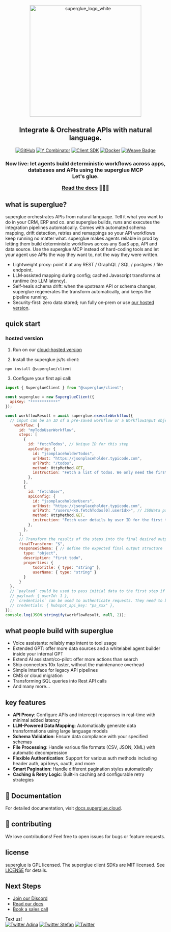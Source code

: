 
<p align="center">
  <img src="https://github.com/user-attachments/assets/be0e65d4-dcd8-4133-9841-b08799e087e7" width="350" alt="superglue_logo_white">
</p>

<h2 align="center">Integrate & Orchestrate APIs with natural language.</h2>
<div align="center">
  
 [![GitHub](https://img.shields.io/github/license/superglue-ai/superglue?style=flat-square)](https://github.com/superglue-ai/superglue/blob/main/LICENSE)
[![Y Combinator](https://img.shields.io/badge/Y%20Combinator-W25-orange?style=flat-square)](https://www.ycombinator.com/companies/superglue)
[![Client SDK](https://img.shields.io/npm/v/@superglue/client?style=flat-square&logo=npm)](https://www.npmjs.com/package/@superglue/client)
[![Docker](https://img.shields.io/docker/pulls/superglueai/superglue?style=flat-square&logo=Docker)](https://hub.docker.com/r/superglueai/superglue)
[![Weave Badge](https://img.shields.io/endpoint?url=https%3A%2F%2Fapp.workweave.ai%2Fapi%2Frepository%2Fbadge%2Forg_0S2o9PLamHvNsTjHbszc38vC%2F914997268&cacheSeconds=3600&labelColor=#EC6341)](https://app.workweave.ai/reports/repository/org_0S2o9PLamHvNsTjHbszc38vC/914997268)

</div>
<h3 align="center"> Now live: let agents build deterministic workflows across apps, databases and APIs using the superglue MCP<br>
Let's glue.<br>

[Read the docs](https://docs.superglue.cloud) 🍯🍯🍯</h3>


## what is superglue?
superglue orchestrates APIs from natural language. Tell it what you want to do in your CRM, ERP and co. and superglue builds, runs and executes the integration pipelines automatically. Comes with automated schema mapping, drift detection, retries and remappings so your API workflows keep running no matter what. 
superglue makes agents reliable in prod by letting them build deterministic workflows across any SaaS app, API and data source. Use the superglue MCP instead of hard-coding tools and let your agent use APIs the way they want to, not the way they were written. 

- Lightweight proxy: point it at any REST / GraphQL / SQL / postgres / file endpoint.
- LLM‑assisted mapping during config; cached Javascript transforms at runtime (no LLM latency).
- Self‑heals schema drift: when the upstream API or schema changes, superglue regenerates the transform automatically, and keeps the pipeline running.
- Security‑first: zero data stored; run fully on‑prem or use [our hosted version](https://app.superglue.cloud/).

## quick start
### hosted version

1. Run on our [cloud-hosted version](https://superglue.ai)

2. Install the superglue js/ts client:
```bash
npm install @superglue/client
```

3. Configure your first api call:
```javascript
import { SuperglueClient } from "@superglue/client";

const superglue = new SuperglueClient({
  apiKey: "************"
});

const workflowResult = await superglue.executeWorkflow({
  // input can be an ID of a pre-saved workflow or a WorkflowInput object
    workflow: {
      id: "myTodoUserWorkflow",
      steps: [
        {
          id: "fetchTodos", // Unique ID for this step
          apiConfig: {
            id: "jsonplaceholderTodos",
            urlHost: "https://jsonplaceholder.typicode.com",
            urlPath: "/todos",
            method: HttpMethod.GET,
            instruction: "Fetch a list of todos. We only need the first one for this example.",
          },
        },
        {
          id: "fetchUser",
          apiConfig: {
            id: "jsonplaceholderUsers",
            urlHost: "https://jsonplaceholder.typicode.com",
            urlPath: "/users/<<$.fetchTodos[0].userId>>", // JSONata path parameter for first userId
            method: HttpMethod.GET,
            instruction: "Fetch user details by user ID for the first todo."
          },
        },
      ],
      // Transform the results of the steps into the final desired output. If not given, this will be generated from the reponse schema
      finalTransform: "$",
      responseSchema: { // define the expected final output structure
        type: "object",
        description: "first todo",
        properties: {
            todoTitle: { type: "string" },
            userName: { type: "string" }
        }
      }
  },
  // `payload` could be used to pass initial data to the first step if needed. E.g. IDs to fetch, filters, etc. In short, things that can change across calls.
  // payload: { userId: 1 },
  // `credentials` can be used to authenticate requests. They need to be referenced in the api config (e.g. "headers": {"Authorization": "Bearer <<hubspot_api_key>>"})
  // credentials: { hubspot_api_key: "pa_xxx" },      
});
console.log(JSON.stringify(workflowResult, null, 2));
```

## what people build with superglue
- Voice assistants: reliably map intent to tool usage
- Extended GPT: offer more data sources and a whitelabel agent builder inside your internal GPT
- Extend AI assistant/co-pilot: offer more actions than search 
- Ship connectors 10x faster, without the maintenance overhead
- Simple interface for legacy API pipelines
- CMS or cloud migration
- Transforming SQL queries into Rest API calls
- And many more...


## key features

- **API Proxy**: Configure APIs and intercept responses in real-time with minimal added latency
- **LLM-Powered Data Mapping**: Automatically generate data transformations using large language models 
- **Schema Validation**: Ensure data compliance with your specified schemas
- **File Processing**: Handle various file formats (CSV, JSON, XML) with automatic decompression
- **Flexible Authentication**: Support for various auth methods including header auth, api keys, oauth, and more
- **Smart Pagination**: Handle different pagination styles automatically
- **Caching & Retry Logic**: Built-in caching and configurable retry strategies

## 📖 Documentation

For detailed documentation, visit [docs.superglue.cloud](https://docs.superglue.cloud).

## 🤝 contributing
We love contributions! Feel free to open issues for bugs or feature requests.

[//]: # (To contribute to the docs, check out the /docs folder.)

## license

superglue is GPL licensed. The superglue client SDKs are MIT licensed. See [LICENSE](LICENSE) for details.

## Next Steps

- [Join our Discord](https://discord.gg/vUKnuhHtfW)
- [Read our docs](https://docs.superglue.cloud/)
- [Book a sales call](https://cal.com/superglue/superglue-demo)

Text us! <br>
[![Twitter Adina](https://img.shields.io/twitter/follow/adinagoerres?style=flat-square&logo=X)](https://twitter.com/adinagoerres)
[![Twitter Stefan](https://img.shields.io/twitter/follow/sfaistenauer?style=flat-square&logo=X)](https://twitter.com/sfaistenauer)
[![Twitter](https://img.shields.io/twitter/follow/superglue_d?style=social)](https://twitter.com/superglue_d)

